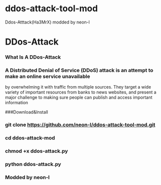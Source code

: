 # ddos-attack-tool-mod
Ddos-Atttack(Ha3MrX) modded by neon-l
# DDos-Attack 
### What Is A DDos-Attack

### A Distributed Denial of Service (DDoS) attack is an attempt to make an online service unavailable 
by overwhelming it with traffic from multiple sources. They target a wide variety of important resources
from banks to news websites, and present a major challenge to making sure people can publish and access important information

###Download&Install

### git clone https://github.com/neon-l/ddos-attack-tool-mod.git

### cd ddos-attack-mod

### chmod +x ddos-attack.py

### python ddos-attack.py

### Modded by neon-l
